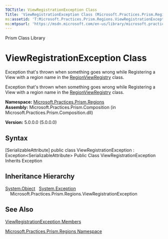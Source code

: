 ```yaml
---
TOCTitle: ViewRegistrationException Class
Title: 'ViewRegistrationException Class (Microsoft.Practices.Prism.Regions)'
ms:assetid: 'T:Microsoft.Practices.Prism.Regions.ViewRegistrationException'
ms:mtpsurl: 'https://msdn.microsoft.com/en-us/library/microsoft.practices.prism.regions.viewregistrationexception(v=pandp.50)'
---
```


Prism Class Library

ViewRegistrationException Class
===============================

Exception that's thrown when something goes wrong while Registering a View with a region name in the [RegionViewRegistry](https://msdn.microsoft.com/library/microsoft.practices.prism.regions.regionviewregistry) class.

Exception that's thrown when something goes wrong while Registering a View with a region name in the [RegionViewRegistry](https://msdn.microsoft.com/library/microsoft.practices.prism.regions.regionviewregistry) class.

**Namespace:** [Microsoft.Practices.Prism.Regions](https://msdn.microsoft.com/library/microsoft.practices.prism.regions)
**Assembly:** Microsoft.Practices.Prism.Composition (in Microsoft.Practices.Prism.Composition.dll)

**Version:** 5.0.0.0 (5.0.0.0)

## Syntax


[SerializableAttribute\] public class ViewRegistrationException : Exception&lt;SerializableAttribute&gt; Public Class ViewRegistrationException Inherits Exception

Inheritance Hierarchy
---------------------

<span id="familyToggle"></span>[System.Object](http://msdn.microsoft.com/en-us/library/e5kfa45b)
  [System.Exception](http://msdn.microsoft.com/en-us/library/c18k6c59)
    Microsoft.Practices.Prism.Regions.ViewRegistrationException

See Also
--------


[ViewRegistrationException Members](https://msdn.microsoft.com/allmembers.t:microsoft.practices.prism.regions.viewregistrationexception)

[Microsoft.Practices.Prism.Regions Namespace](https://msdn.microsoft.com/library/microsoft.practices.prism.regions)
